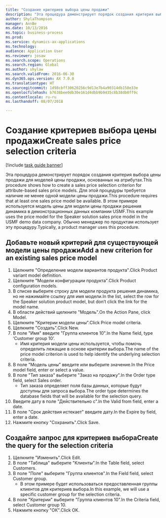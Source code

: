 ```yaml
--- 
title: "Создание критериев выбора цены продажи"
description: "Эта процедура демонстрирует порядок создания критерия выбора цены продажи для моделей цены продажи, основанных на атрибутах."
author: ShylaThompson
manager: AnnBe
ms.date: 10/13/2016
ms.topic: business-process
ms.prod: 
ms.service: dynamics-ax-applications
ms.technology: 
audience: Application User
ms.reviewer: josaw
ms.search.scope: Operations
ms.search.region: Global
ms.author: shylaw
ms.search.validFrom: 2016-06-30
ms.dyn365.ops.version: AX 7.0.0
ms.translationtype: HT
ms.sourcegitcommit: 1d98cbff30620256c9d13e7b4a90314db150e33e
ms.openlocfilehash: b7638bee0db30e161d4dbb9b9435c8b38db0ff9c
ms.contentlocale: ru-ru
ms.lasthandoff: 08/07/2018

---
```

# <a name="create-sales-price-selection-criteria"></a><span data-ttu-id="1a686-103">Создание критериев выбора цены продажи</span><span class="sxs-lookup"><span data-stu-id="1a686-103">Create sales price selection criteria</span></span>

[!include [task guide banner](../../includes/task-guide-banner.md)]

<span data-ttu-id="1a686-104">Эта процедура демонстрирует порядок создания критерия выбора цены продажи для моделей цены продажи, основанных на атрибутах.</span><span class="sxs-lookup"><span data-stu-id="1a686-104">This procedure shows how to create a sales price selection criterion for attribute-based sales price models.</span></span> <span data-ttu-id="1a686-105">Для этой процедуры требуется наличие не менее одной модели цены продажи.</span><span class="sxs-lookup"><span data-stu-id="1a686-105">This procedure requires that at least one sales price model be available.</span></span> <span data-ttu-id="1a686-106">В этом примере используется модель цены для модели цены продажи решения динамика в демонстрационных данных компании USMF.</span><span class="sxs-lookup"><span data-stu-id="1a686-106">This example uses the price model for the Speaker solution sales price model in the USMF demo data company.</span></span> <span data-ttu-id="1a686-107">Обычно менеджер по продуктам использует эту процедуру.</span><span class="sxs-lookup"><span data-stu-id="1a686-107">Typically, a product manager uses this procedure.</span></span>


## <a name="add-a-new-criterion-for-an-existing-sales-price-model"></a><span data-ttu-id="1a686-108">Добавьте новый критерий для существующей модели цены продажи</span><span class="sxs-lookup"><span data-stu-id="1a686-108">Add a new criterion for an existing sales price model</span></span>
1. <span data-ttu-id="1a686-109">Щелкните "Определение модели вариантов продукта".</span><span class="sxs-lookup"><span data-stu-id="1a686-109">Click Product variant model definition.</span></span>
2. <span data-ttu-id="1a686-110">Щелкните "Модели конфигурации продукта".</span><span class="sxs-lookup"><span data-stu-id="1a686-110">Click Product configuration models.</span></span>
3. <span data-ttu-id="1a686-111">В списке выберите строку для модели продукта решения динамика, но не нажимайте ссылку для имя модели.</span><span class="sxs-lookup"><span data-stu-id="1a686-111">In the list, select the row for the Speaker solution product model, but don’t click the link for the model name.</span></span>
4. <span data-ttu-id="1a686-112">В области действий щелкните "Модель".</span><span class="sxs-lookup"><span data-stu-id="1a686-112">On the Action Pane, click Model.</span></span>
5. <span data-ttu-id="1a686-113">Щелкните "Критерии модели цены".</span><span class="sxs-lookup"><span data-stu-id="1a686-113">Click Price model criteria.</span></span>
6. <span data-ttu-id="1a686-114">Щелкните "Создать".</span><span class="sxs-lookup"><span data-stu-id="1a686-114">Click New.</span></span>
7. <span data-ttu-id="1a686-115">В поле "Имя" введите "Группа клиентов 10".</span><span class="sxs-lookup"><span data-stu-id="1a686-115">In the Name field, type ‘Customer group 10’.</span></span>
    * <span data-ttu-id="1a686-116">Имя критерия модели цены используется, чтобы помочь определить лежащие в основе критерии выбора.</span><span class="sxs-lookup"><span data-stu-id="1a686-116">The name of the price model criterion is used to help identify the underlying selection criteria.</span></span>  
8. <span data-ttu-id="1a686-117">В поле "Модель цены" введите или выберите значение.</span><span class="sxs-lookup"><span data-stu-id="1a686-117">In the Price model field, enter or select a value.</span></span>
9. <span data-ttu-id="1a686-118">В поле "Тип заказа" выберите "Заказ на продажу".</span><span class="sxs-lookup"><span data-stu-id="1a686-118">In the Order type field, select Sales order.</span></span>
    * <span data-ttu-id="1a686-119">Тип заказа определяет поля базы данных, которые будут доступны для запроса выбора.</span><span class="sxs-lookup"><span data-stu-id="1a686-119">The order type determines the database fields that will be available for the selection query.</span></span>  
10. <span data-ttu-id="1a686-120">Введите дату в поле "Действительно с".</span><span class="sxs-lookup"><span data-stu-id="1a686-120">In the Valid from field, enter a date.</span></span>
11. <span data-ttu-id="1a686-121">В поле "Срок действия истекает" введите дату.</span><span class="sxs-lookup"><span data-stu-id="1a686-121">In the Expire by field, enter a date.</span></span>
12. <span data-ttu-id="1a686-122">Нажмите кнопку "Сохранить".</span><span class="sxs-lookup"><span data-stu-id="1a686-122">Click Save.</span></span>

## <a name="create-the-query-for-the-selection-criteria"></a><span data-ttu-id="1a686-123">Создайте запрос для критериев выбора</span><span class="sxs-lookup"><span data-stu-id="1a686-123">Create the query for the selection criteria</span></span>
1. <span data-ttu-id="1a686-124">Щелкните "Изменить".</span><span class="sxs-lookup"><span data-stu-id="1a686-124">Click Edit.</span></span>
2. <span data-ttu-id="1a686-125">В поле "Таблица" выберите "Клиенты".</span><span class="sxs-lookup"><span data-stu-id="1a686-125">In the Table field, select Customers.</span></span> 
3. <span data-ttu-id="1a686-126">В поле "Поле" выберите "Группа клиентов".</span><span class="sxs-lookup"><span data-stu-id="1a686-126">In the Field field, select Customer group.</span></span>
    * <span data-ttu-id="1a686-127">В этом примере будет использоваться предоставленная группы клиентов для критериев выбора.</span><span class="sxs-lookup"><span data-stu-id="1a686-127">In this example, we will use a specific customer group for the selection criteria.</span></span>  
4. <span data-ttu-id="1a686-128">В поле "Критерии" выберите "Группа клиентов 10".</span><span class="sxs-lookup"><span data-stu-id="1a686-128">In the Criteria field, select Customer group 10.</span></span> 
5. <span data-ttu-id="1a686-129">Нажмите кнопку "OК".</span><span class="sxs-lookup"><span data-stu-id="1a686-129">Click OK.</span></span>


